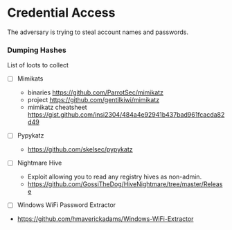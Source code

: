 # Credential Access

The adversary is trying to steal account names and passwords.

### Dumping Hashes

List of loots to collect
- [ ] Mimikats
  - binaries https://github.com/ParrotSec/mimikatz
  - project https://github.com/gentilkiwi/mimikatz
  - mimikatz cheatsheet https://gist.github.com/insi2304/484a4e92941b437bad961fcacda82d49
- [ ] Pypykatz
  - https://github.com/skelsec/pypykatz
- [ ] Nightmare Hive
  - Exploit allowing you to read any registry hives as non-admin.
  - https://github.com/GossiTheDog/HiveNightmare/tree/master/Release
  
 - [ ] Windows WiFi Password Extractor
  - https://github.com/hmaverickadams/Windows-WiFi-Extractor
